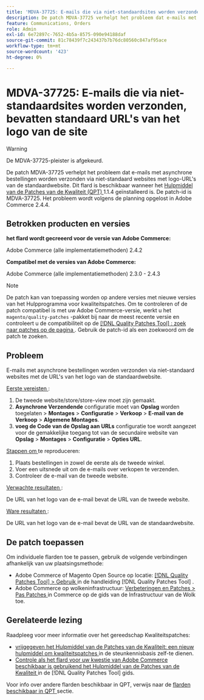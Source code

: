 ```yaml
---
title: 'MDVA-37725: E-mails die via niet-standaardsites worden verzonden, bevatten standaard URL''s van het logo van de site'
description: De patch MDVA-37725 verhelpt het probleem dat e-mails met asynchrone bestellingen worden verzonden via niet-standaard websites met logo-URL's van de standaardwebsite.
feature: Communications, Orders
role: Admin
exl-id: 6e72897c-7652-4b5a-8575-090e94188daf
source-git-commit: 81c78439f7c243437b7b76dc80560c847af95ace
workflow-type: tm+mt
source-wordcount: '423'
ht-degree: 0%

---
```


# MDVA-37725: E-mails die via niet-standaardsites worden verzonden, bevatten standaard URL&#39;s van het logo van de site

>[!WARNING]
>
> De MDVA-37725-pleister is afgekeurd.

De patch MDVA-37725 verhelpt het probleem dat e-mails met asynchrone bestellingen worden verzonden via niet-standaard websites met logo-URL&#39;s van de standaardwebsite. Dit flard is beschikbaar wanneer het [ Hulpmiddel van de Patches van de Kwaliteit (QPT) ](https://experienceleague.adobe.com/en/docs/commerce-knowledge-base/kb/announcements/commerce-announcements/magento-quality-patches-released-new-tool-to-self-serve-quality-patches) 1.1.4 geïnstalleerd is. De patch-id is MDVA-37725. Het probleem wordt volgens de planning opgelost in Adobe Commerce 2.4.4.

## Betrokken producten en versies

**het flard wordt gecreeerd voor de versie van Adobe Commerce:**

Adobe Commerce (alle implementatiemethoden) 2.4.2

**Compatibel met de versies van Adobe Commerce:**

Adobe Commerce (alle implementatiemethoden) 2.3.0 - 2.4.3

>[!NOTE]
>
>De patch kan van toepassing worden op andere versies met nieuwe versies van het Hulpprogramma voor kwaliteitspatches. Om te controleren of de patch compatibel is met uw Adobe Commerce-versie, werkt u het `magento/quality-patches` -pakket bij naar de meest recente versie en controleert u de compatibiliteit op de [[!DNL Quality Patches Tool] : zoek naar patches op de pagina ](https://experienceleague.adobe.com/en/docs/commerce-knowledge-base/kb/announcements/commerce-announcements/magento-quality-patches-released-new-tool-to-self-serve-quality-patches) . Gebruik de patch-id als een zoekwoord om de patch te zoeken.

## Probleem

E-mails met asynchrone bestellingen worden verzonden via niet-standaard websites met de URL&#39;s van het logo van de standaardwebsite.

<u> Eerste vereisten </u>:

1. De tweede website/store/store-view moet zijn gemaakt.
1. **Asynchrone Verzendende** configuratie moet van **Opslag** worden toegelaten > **Montages** > **Configuratie** > **Verkoop** > **E-mail van de Verkoop** > **Algemene Montages**.
1. **voeg de Code van de Opslag aan URLs** configuratie toe wordt aangezet voor de gemakkelijke toegang tot van de secundaire website van **Opslag** > **Montages** > **Configuratie** > **Opties URL**.

<u> Stappen om </u> te reproduceren:

1. Plaats bestellingen in zowel de eerste als de tweede winkel.
1. Voer een uitsnede uit om de e-mails over verkopen te verzenden.
1. Controleer de e-mail van de tweede website.

<u> Verwachte resultaten </u>:

De URL van het logo van de e-mail bevat de URL van de tweede website.

<u> Ware resultaten </u>:

De URL van het logo van de e-mail bevat de URL van de standaardwebsite.

## De patch toepassen

Om individuele flarden toe te passen, gebruik de volgende verbindingen afhankelijk van uw plaatsingsmethode:

* Adobe Commerce of Magento Open Source op locatie: [[!DNL Quality Patches Tool]  > Gebruik ](/help/tools/quality-patches-tool/usage.md) in de handleiding [!DNL Quality Patches Tool] .
* Adobe Commerce op wolkeninfrastructuur: [ Verbeteringen en Patches > Pas Patches ](https://experienceleague.adobe.com/docs/commerce-cloud-service/user-guide/develop/upgrade/apply-patches.html) in Commerce op de gids van de Infrastructuur van de Wolk toe.

## Gerelateerde lezing

Raadpleeg voor meer informatie over het gereedschap Kwaliteitspatches:

* [ vrijgegeven het Hulpmiddel van de Patches van de Kwaliteit: een nieuw hulpmiddel om kwaliteitspatches ](https://experienceleague.adobe.com/en/docs/commerce-knowledge-base/kb/announcements/commerce-announcements/magento-quality-patches-released-new-tool-to-self-serve-quality-patches) in de steunkennisbasis zelf-te dienen.
* [ Controle als het flard voor uw kwestie van Adobe Commerce beschikbaar is gebruikend het Hulpmiddel van de Patches van de Kwaliteit ](/help/tools/quality-patches-tool/patches-available-in-qpt/check-patch-for-magento-issue-with-magento-quality-patches.md) in de [!DNL Quality Patches Tool] gids.

Voor info over andere flarden beschikbaar in QPT, verwijs naar de [ flarden beschikbaar in QPT ](https://experienceleague.adobe.com/tools/commerce-quality-patches/index.html) sectie.
